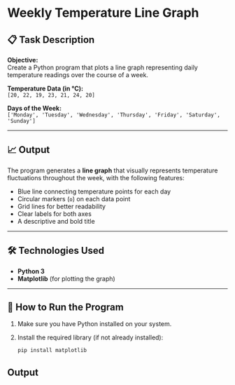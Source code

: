 # Weekly Temperature Line Graph

## 📋 Task Description

**Objective:**  
Create a Python program that plots a line graph representing daily temperature readings over the course of a week.

**Temperature Data (in °C):**  
`[20, 22, 19, 23, 21, 24, 20]`

**Days of the Week:**  
`['Monday', 'Tuesday', 'Wednesday', 'Thursday', 'Friday', 'Saturday', 'Sunday']`

---

## 📈 Output

The program generates a **line graph** that visually represents temperature fluctuations throughout the week, with the following features:

- Blue line connecting temperature points for each day
- Circular markers (`o`) on each data point
- Grid lines for better readability
- Clear labels for both axes
- A descriptive and bold title

---

## 🛠️ Technologies Used

- **Python 3**
- **Matplotlib** (for plotting the graph)

---

## 🚀 How to Run the Program

1. Make sure you have Python installed on your system.
2. Install the required library (if not already installed):

   ```bash
   pip install matplotlib

## Output
